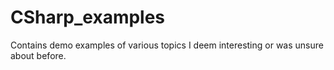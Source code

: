 # CSharp_examples

Contains demo examples of various topics I deem interesting or was unsure about before.